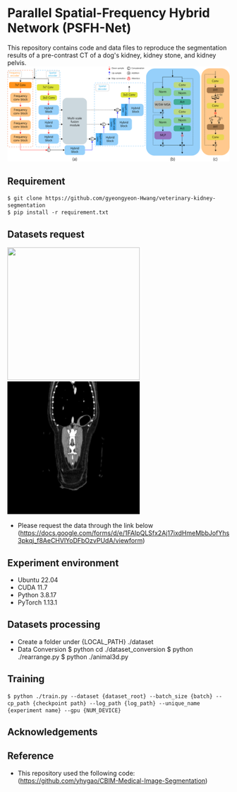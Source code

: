 # Parallel Spatial-Frequency Hybrid Network (PSFH-Net)
This repository contains code and data files to reproduce the segmentation results of a pre-contrast CT of a dog's kidney, kidney stone, and kidney pelvis.
![fig1](img/fig1.png)
## Requirement
    $ git clone https://github.com/gyeongyeon-Hwang/veterinary-kidney-segmentation
    $ pip install -r requirement.txt
## Datasets request
<img src="img/axial.gif" width="300" height="300"> <img src="img/dorsal.gif" width="300" height="300"></center> 
- Please request the data through the link below 
  (https://docs.google.com/forms/d/e/1FAIpQLSfx2Aj17ixdHmeMbbJofYhs3pkqj_f8AeCHVlYoDFbOzvPUdA/viewform)
## Experiment environment
- Ubuntu 22.04
- CUDA 11.7
- Python 3.8.17
- PyTorch 1.13.1
## Datasets processing
- Create a folder under {LOCAL_PATH} ./dataset
- Data Conversion
    $ python cd ./dataset_conversion
    $ python ./rearrange.py
    $ python ./animal3d.py
## Training

    $ python ./train.py --dataset {dataset_root} --batch_size {batch} --cp_path {checkpoint path} --log_path {log_path} --unique_name {experiment name} --gpu {NUM_DEVICE}

## Acknowledgements

## Reference
* This repository used the following code: (https://github.com/yhygao/CBIM-Medical-Image-Segmentation)

